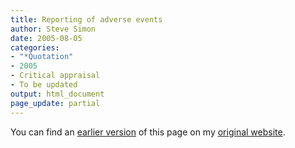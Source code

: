 ```yaml
---
title: Reporting of adverse events
author: Steve Simon
date: 2005-08-05
categories:
- "*Quotation"
- 2005
- Critical appraisal
- To be updated
output: html_document
page_update: partial
---
```


You can find an [earlier version][sim1] of this page on my [original website][sim2].

[sim1]: http://www.pmean.com/05/AllScientificWork.html
[sim2]: http://www.pmean.com/original_site.html
